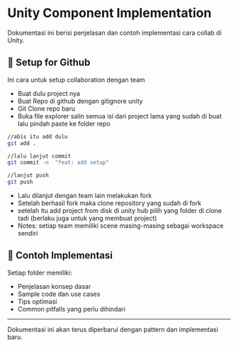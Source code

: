 # Unity Component Implementation

Dokumentasi ini berisi penjelasan dan contoh implementasi cara collab di Unity.

## 📝 Setup for Github

Ini cara untuk setup collaboration dengan team

- Buat dulu project nya
- Buat Repo di github dengan gitignore unity
- Git Clone repo baru
- Buka file explorer salin semua isi dari project lama yang sudah di buat lalu pindah paste ke folder repo

```zsh
//abis itu add dulu
git add .

//lalu lanjut commit
git commit -m  "feat: add setup"

//lanjut push
git push
```

- Lalu dilanjut dengan team lain melakukan fork
- Setelah berhasil fork maka clone repository yang sudah di fork
- setelah itu add project from disk di unity hub pilih yang folder di clone tadi (berlaku juga untuk yang membuat project)
- Notes: setiap team memiliki scene masing-masing sebagai workspace sendiri

## 🚀 Contoh Implementasi

Setiap folder memiliki:

- Penjelasan konsep dasar
- Sample code dan use cases
- Tips optimasi
- Common pitfalls yang perlu dihindari

---

Dokumentasi ini akan terus diperbarui dengan pattern dan implementasi baru.
